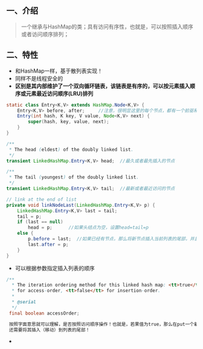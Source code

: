 ## 一、介绍

> 一个继承与HashMap的类；具有访问有序性，也就是，可以按照插入顺序或者访问顺序排列；

## 二、特性

* 和HashMap一样，基于散列表实现！
* 同样不是线程安全的
* **区别是其内部维护了一个双向循环链表，该链表是有序的，可以按元素插入顺序或元素最近访问顺序\(LRU\)排列**

```java
static class Entry<K,V> extends HashMap.Node<K,V> {
    Entry<K,V> before, after;     //注意，很明显这里的每个节点，都有一个前驱和后驱
    Entry(int hash, K key, V value, Node<K,V> next) {
        super(hash, key, value, next);
    }
}

/**
 * The head (eldest) of the doubly linked list.
 */
transient LinkedHashMap.Entry<K,V> head;  //最久或者最先插入的节点

/**
 * The tail (youngest) of the doubly linked list.
 */
transient LinkedHashMap.Entry<K,V> tail;  //最新或者最近访问的节点

// link at the end of list
private void linkNodeLast(LinkedHashMap.Entry<K,V> p) {
    LinkedHashMap.Entry<K,V> last = tail;
    tail = p;
    if (last == null)
        head = p;      //如果头结点为空，设置head=tail=p
    else {
        p.before = last;  //如果已经有节点，那么将新节点插入当前列表的尾部，并且tail变为新加入的节点
        last.after = p;
    }
}
```

* 可以根据参数指定插入列表的顺序

```java
/**
  * The iteration ordering method for this linked hash map: <tt>true</tt>
  * for access-order, <tt>false</tt> for insertion-order.
  *
  * @serial
  */
 final boolean accessOrder;

 按照字面意思就可以理解，是否按照访问顺序操作！也就是，若果值为true，那么在put一个新key的value时候，除了将其添加到hash位置中，
 还需要将其插入（移动）到列表的尾部！
```

* 


